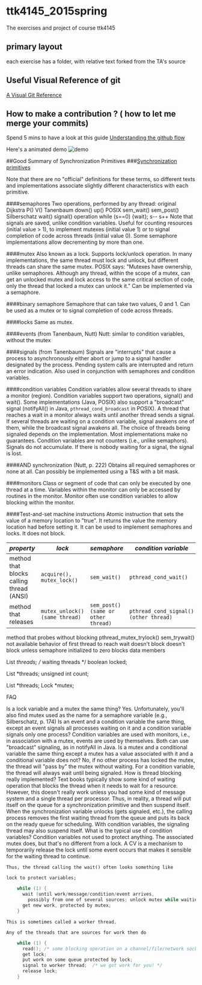 # ttk4145_2015spring
The exercises and project of course ttk4145

## primary layout
each exercise has a folder, with relative text forked from the TA's source

## Useful Visual Reference of git
[ A Visual Git Reference ](https://marklodato.github.io/visual-git-guide/index-en.html#detached)

## How to make a contribution ? ( how to let me merge your commits) 
Spend 5 mins to have a look at this guide [Understanding the github flow](https://guides.github.com/introduction/flow/)

Here's a animated demo
![demo](https://cloud.githubusercontent.com/assets/296432/4485188/881f7a92-49c6-11e4-83dc-bee67d89c139.gif)

##Good Summary of Synchronization Primitives
###[Synchronization primitives](http://www.cs.columbia.edu/~hgs/os/sync.html)

Note that there are no "official" definitions for these terms, so different texts and implementations associate slightly different characteristics with each primitive.

####semaphores
    Two operations, performed by any thread:
    original Dijkstra 	P() 	V()
    Tanenbaum 	down() 	up()
    POSIX 	sem_wait() 	sem_post()
    Silberschatz 	wait() 	signal()
    operation 	while (s==0) {wait}; s-- 	s++
    Note that signals are saved, unlike condition variables. Useful for counting resources (initial value > 1), to implement mutexes (initial value 1) or to signal completion of code across threads (initial value 0). Some semaphore implementations allow decrementing by more than one. 

####mutex
    Also known as a lock. Supports lock/unlock operation. In many implementations, the same thread must lock and unlock, but different threads can share the same mutex. POSIX says: "Mutexes have ownership, unlike semaphores. Although any thread, within the scope of a mutex, can get an unlocked mutex and lock access to the same critical section of code, only the thread that locked a mutex can unlock it." Can be implemented via a semaphore. 

####binary semaphore
    Semaphore that can take two values, 0 and 1. Can be used as a mutex or to signal completion of code across threads. 

####locks
    Same as mutex. 

####events (from Tanenbaum, Nutt)
    Nutt: similar to condition variables, without the mutex 

####signals (from Tanenbaum)
    Signals are "interrupts" that cause a process to asynchronously either abort or jump to a signal handler designated by the process. Pending system calls are interrupted and return an error indication. Also used in conjunction with semaphores and condition variables. 

####condition variables
    Condition variables allow several threads to share a monitor (region). Condition variables support two operations, signal() and wait(). Some implementations (Java, POSIX) also support a "broadcast" signal (notifyAll() in Java, `pthread_cond_broadcast` in POSIX). A thread that reaches a wait in a monitor always waits until another thread sends a signal. If several threads are waiting on a condition variable, signal awakens one of them, while the broadcast signal awakens all.
    The choice of threads being signaled depends on the implementation. Most implementations make no guarantees.
    Condition variables are not counters (i.e., unlike semaphors). Signals do not accumulate. If there is nobody waiting for a signal, the signal is lost. 

####AND synchronization (Nutt, p. 222)
    Obtains all required semaphores or none at all. Can possibly be implemented using a T&S with a bit mask. 

####monitors
    Class or segment of code that can only be executed by one thread at a time. Variables within the monitor can only be accessed by routines in the monitor. Monitor often use condition variables to allow blocking within the monitor. 

####Test-and-set machine instructions
    Atomic instruction that sets the value of a memory location to "true". It returns the value the memory location had before setting it. It can be used to implement semaphores and locks. It does not block. 

*property* |	*lock* |	*semaphore* |	*condition variable*|
-----------|---------|--------------|----------------------
method that blocks calling thread (ANSI)| 	`acquire(), mutex_lock()` |	`sem_wait()` |	`pthread_cond_wait()`
method that releases |	`mutex_unlock() (same thread)`| `sem_post() (same or other thread)`| `pthread_cond_signal() (other thread)`
method that probes without blocking 	pthread_mutex_trylock() 	sem_trywait() 	not available
behavior of first thread to reach wait 	doesn't block 	doesn't block unless semaphore initialized to zero 	blocks
data members 	

List *threads;   /* waiting threads */
boolean locked;

	

List *threads;
unsigned int count;

	

List *threads;
Lock *mutex;

FAQ

Is a lock variable and a mutex the same thing?
    Yes. Unfortunately, you'll also find mutex used as the name for a semaphore variable (e.g., Silberschatz, p. 174) 
Is an event and a condition variable the same thing, except an event signals all processes waiting on it and a condition variable signals only one process?
    Condition variables are used with monitors, i.e., in association with a mutex, events are used by themselves. Both can use "broadcast" signaling, as in notifyAll in Java. 
Is a mutex and a conditional variable the same thing except a mutex has a value associated with it and a conditional variable does not?
    No, if no other process has locked the mutex, the thread will "pass by" the mutex without waiting. For a condition variable, the thread will always wait until being signaled. 
How is thread blocking really implemented?
    Text books typically show some kind of waiting operation that blocks the thread when it needs to wait for a resource. However, this doesn't really work unless you had some kind of message system and a single thread per processor. Thus, in reality, a thread will put itself on the queue for a synchronization primitive and then suspend itself. When the synchronization variable unlocks (gets signaled, etc.), the calling process removes the first waiting thread from the queue and puts its back on the ready queue for scheduling. With condition variables, the signaling thread may also suspend itself. 
What is the typical use of condition variables?
    Condition variables not used to protect anything. The associated mutex does, but that's no different from a lock. A CV is a mechanism to temporarily release the lock until some event occurs that makes it sensible for the waiting thread to continue.

    Thus, the thread calling the wait() often looks something like
    
    lock to protect variables;
```c
    while (1) {
      wait (until work/message/condition/event arrives, 
        possibly from one of several sources; unlock mutex while waiting);
      get new work, protected by mutex;
    }
```
    This is sometimes called a worker thread.

    Any of the threads that are sources for work then do
```c
    while (1) {
      read(); /* some blocking operation on a channel/file/network socket */
      get lock;
      put work on some queue protected by lock;
      signal to worker thread;  /* we got work for you! */
      release lock;
    }

```
